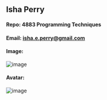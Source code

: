 ## Isha Perry
#### Repo: 4883 Programming Techniques
#### Email: isha.e.perry@gmail.com
#### Image:
![image](https://user-images.githubusercontent.com/42754327/91502394-ceb86080-e87c-11ea-8541-6b36ddd16255.png)
#### Avatar:
![image](https://user-images.githubusercontent.com/42754327/91502355-b6484600-e87c-11ea-97a1-614bedcdd48c.png)
